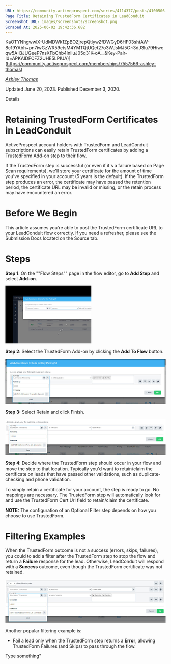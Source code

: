 ```yaml
---
URL: https://community.activeprospect.com/series/4114377/posts/4100506-retaining-trustedform-certificates-in-leadconduit
Page Title: Retaining TrustedForm Certificates in LeadConduit
Screenshot URL: images/screenshots/screenshot.png
Scraped At: 2025-06-02 19:42:36.682
---
```

KaOTYNhgwwlX-UdMDWk1ZpBOZjrepQtlywZfDWGyD6HF03shtAW-8c19YAbh~pn7iwGzWR59etsM4YMTQjUQet27o3WJsMJ5G~3dJ3lu79Hiwcqw5A-BJUGeeP7nsXFbChb4lniiuJ05q31K-oA__&Key-Pair-Id=APKAIDFCFZ2UHE5LPIUA)](https://community.activeprospect.com/memberships/7557566-ashley-thomas)

[_Ashley Thomas_](https://community.activeprospect.com/memberships/7557566-ashley-thomas)

Updated June 20, 2023. Published December 3, 2020.

Details

# Retaining TrustedForm Certificates in LeadConduit

ActiveProspect account holders with TrustedForm and LeadConduit subscriptions can easily retain TrustedForm certificates by adding a TrustedForm Add-on step to their flow.

If the TrustedForm step is successful (or even if it's a failure based on Page Scan requirements), we'll store your certificate for the amount of time you've specified in your account (5 years is the default). If the TrustedForm step produces an error, the certificate may have passed the retention period, the certificate URL may be invalid or missing, or the retain process may have encountered an error.

# Before We Begin

This article assumes you're able to post the TrustedForm certificate URL to your LeadConduit flow correctly. If you need a refresher, please see the Submission Docs located on the Source tab.

# Steps

**Step 1**: On the ""Flow Steps"" page in the flow editor, go to **Add Step** and select **Add-on**.

![](images/image-1.png)

**Step 2**: Select the TrustedForm Add-on by clicking the **Add To Flow** button.

![](images/image-2.png)

**Step 3:** Select Retain and click Finish.

![](images/image-3.png)

**Step 4**: Decide where the TrustedForm step should occur in your flow and move the step to that location. Typically you'd want to retain/claim the certificate on leads that have passed other validations, such as duplicate-checking and phone validation.

To simply retain a certificate for your account, the step is ready to go. No mappings are necessary. The TrustedForm step will automatically look for and use the TrustedForm Cert Url field to retain/claim the certificate.

**NOTE:** The configuration of an Optional Filter step depends on how you choose to use TrustedForm.

# Filtering Examples

When the TrustedForm outcome is not a success (errors, skips, failures), you could to add a filter after the TrustedForm step to stop the flow and return a **Failure** response for the lead. Otherwise, LeadConduit will respond with a **Success** outcome, even though the TrustedForm certificate was not retained.

![](images/image-4.png)

Another popular filtering example is:

- Fail a lead only when the TrustedForm step returns a **Error**, allowing TrustedForm Failures (and Skips) to pass through the flow.

Type something"
